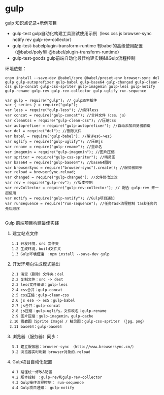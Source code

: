 # gulp
gulp 知识点记录+示例项目

- gulp-test gulp自动化构建工具测试使用示例（less css js browser-sync notify rev gulp-rev-collector）
- gulp-test-babelplugin-transform-runtime 有babel的高级使用配置 （@babel/polyfill @babel/plugin-transform-runtime）
- gulp-test-goods gulp前端自动化最佳构建实践&&Gulp流程控制

环境依赖：

```
cnpm install --save-dev @babel/core @babel/preset-env browser-sync del gulp gulp-autoprefixer gulp-babel gulp-base64 gulp-changed gulp-clean-css gulp-concat gulp-css-spriter gulp-imagemin gulp-less gulp-notify gulp-rename gulp-rev gulp-rev-collector gulp-uglify run-sequence
```

```
var gulp = require("gulp"); // gulp原生插件
var { series } = require("gulp");
var less = require("gulp-less"); //编译less
var concat = require("gulp-concat"); //合并文件（css、js）
var cleanCss = require("gulp-clean-css"); //压缩css
var autoprefixer = require("gulp-autoprefixer"); //自动添加浏览器前缀
var del = require("del"); //删除文件
var babel = require("gulp-babel"); //编译es6->es5
var uglify = require("gulp-uglify"); //压缩js
var rename = require("gulp-rename"); //重命名
var imagemin = require("gulp-imagemin"); //图片压缩
var spriter = require("gulp-css-spriter"); //精灵图
var base64 = require("gulp-base64"); //base64图片
var browserSync = require("browser-sync").create(); //服务器同步
var reload = browserSync.reload;
var changed = require("gulp-changed"); //文件修改过滤
var rev = require("gulp-rev"); //版本控制
var revCollector = require("gulp-rev-collector"); // 配合 gulp-rev 来一起使用
var notify = require("gulp-notify"); //Gulp项目通知
var runSequence = require("run-sequence"); //任务Task流程控制 task任务的先后顺序


```

Gulp 前端项目构建最佳实践

1. 建立站点文件

```
   1.1 开发环境，src 文件夹
   1.2 生成环境，build文件夹
   1.3 Gulp环境搭建 ：npm install --save-dev gulp
```

2. 开发环境向生成模式输出

```
   2.1 清空（删除）文件夹：del
   2.2 复制文件：src -> dest
   2.3 less文件编译：gulp-less
   2.4 css合并：gulp-concat
   2.5 css压缩：gulp-clean-css
   2.6 js es6 -> es5：gulp-babel
   2.7 js合并：gulp-concat
   2.8 js压缩：gulp-uglify，文件改名：gulp-rename
   2.9 图片压缩：gulp-imagemin，gulp-cache
  2.10 雪碧图（Sprite Image）/ 精灵图：gulp-css-spriter （jpg、png）
  2.11 base64：gulp-base64
```

3. 浏览器（服务器）同步：
   
```
   3.1 建立服务器：browser-sync （http://www.browsersync.cn/）
   3.2 浏览器实时刷新 browser对象的.reload
```

4. Gulp项目自动化配置

```
   4.1 路径统一修改&配置
   4.2 版本控制 ：gulp-rev和gulp-rev-collector
   4.3 Gulp操作流程控制： run-sequence
   4.4 Gulp项目通知： gulp-notify
```
